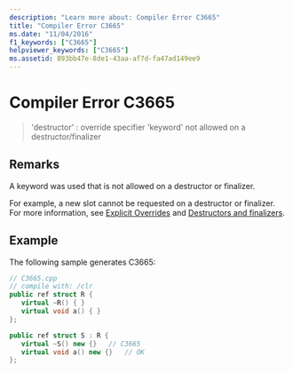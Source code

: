 ```yaml
---
description: "Learn more about: Compiler Error C3665"
title: "Compiler Error C3665"
ms.date: "11/04/2016"
f1_keywords: ["C3665"]
helpviewer_keywords: ["C3665"]
ms.assetid: 893bb47e-8de1-43aa-af7d-fa47ad149ee9
---
```

# Compiler Error C3665

> 'destructor' : override specifier 'keyword' not allowed on a destructor/finalizer

## Remarks

A keyword was used that is not allowed on a destructor or finalizer.

For example, a new slot cannot be requested on a destructor or finalizer.  For more information, see [Explicit Overrides](../../extensions/explicit-overrides-cpp-component-extensions.md) and [Destructors and finalizers](../../dotnet/how-to-define-and-consume-classes-and-structs-cpp-cli.md#BKMK_Destructors_and_finalizers).

## Example

The following sample generates C3665:

```cpp
// C3665.cpp
// compile with: /clr
public ref struct R {
   virtual ~R() { }
   virtual void a() { }
};

public ref struct S : R {
   virtual ~S() new {}   // C3665
   virtual void a() new {}   // OK
};
```
